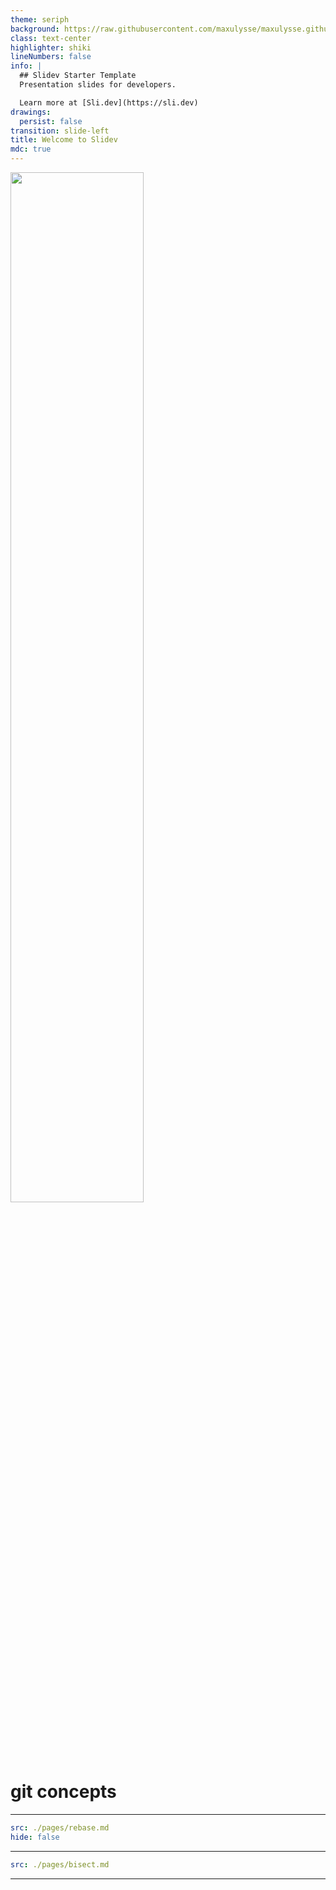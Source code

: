 ```yaml
---
theme: seriph
background: https://raw.githubusercontent.com/maxulysse/maxulysse.github.io/main/assets/img/svg/green_white_bg.svg
class: text-center
highlighter: shiki
lineNumbers: false
info: |
  ## Slidev Starter Template
  Presentation slides for developers.

  Learn more at [Sli.dev](https://sli.dev)
drawings:
  persist: false
transition: slide-left
title: Welcome to Slidev
mdc: true
---
```


<a href="https://www.nf-co.re"><img src="https://raw.githubusercontent.com/nf-core/logos/master/byte-size-logos/bytesize-darkbg.svg" width="65%"><img></a>

# git concepts

<Affiliation/>

---

```yaml
src: ./pages/rebase.md
hide: false
```

---

```yaml
src: ./pages/bisect.md
```

---
